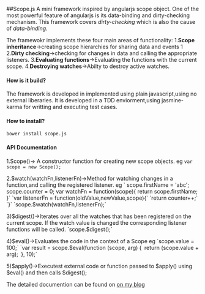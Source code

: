 ##Scope.js
 A mini framework inspired by angularjs scope object.
 One of the most powerful feature of angularjs is its data-binding and dirty-checking mechanism.
 This framework covers *dirty-checking* which is also the cause of *data-binding*.

 The framewokr implements these four main areas of functionality:
 1.**Scope inheritance**->creating scope hierarchies for sharing data and events
1 2.**Dirty checking**->checking for changes in data and calling the appropriate listeners.
 3.**Evaluating functions**->Evaluating the functions with the current scope.
 4.**Destroying watches**->Abilty to destroy active watches.


#### How is it build?
 The framework is developed in implemented using plain javascript,using no external liberaries.
 It is developed in a TDD enviorment,using jasmine-karma for writting and executing test cases.

#### How to install?
`bower install scope.js`

#### API Documentation
 1.Scope()-> A constructor function for creating new scope objects.
 eg `var scope = new Scope();`

 2.$watch(watchFn,listenerFn)->Method for watching changes in a function,and calling the registered listener.
 eg
` scope.firstName = 'abc';
 scope.counter = 0;
 var watchFn = function(scope){
 return scope.firstName;
 }`
`var listenerFn = function(oldValue,newValue,scope){`
`return counter++;`
`}`
`scope.$watch(watchFn,listenerFn);`

3)$digest()->Iterates over all the watches that has been registered on the current scope.
If the watch value is changed the corresponding listener functions will be called.
  `scope.$digest();`

4)$eval()->Evaluates the code in the context of a Scope
eg `scope.value = 100;`
`var result = scope.$eval(function (scope, arg) {`
`return (scope.value + arg);`
`}, 10);`


5)$apply()->Executest external code or function passed to $apply() using $eval() and then calls $digest();

The detailed documention can be found on [on my blog](http://atishaybaid.blogspot.in/2015/08/angularinternals-scopejs.html)


